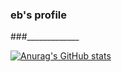 ### eb's profile
###_____________

[![Anurag's GitHub stats](https://github-readme-stats.vercel.app/api?username=elbrmv)](https://github.com/elbrmv/github-readme-stats)
